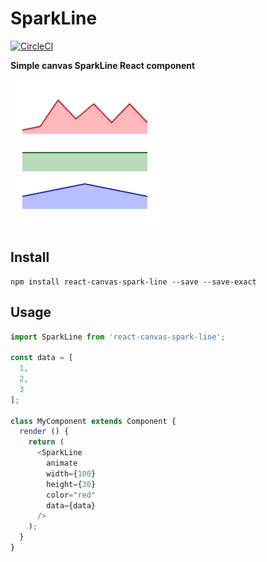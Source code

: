 # SparkLine

[![CircleCI](https://circleci.com/gh/JakeSidSmith/react-canvas-spark-line.svg?style=svg)](https://circleci.com/gh/JakeSidSmith/react-canvas-spark-line)

**Simple canvas SparkLine React component**

![Examples](https://raw.githubusercontent.com/JakeSidSmith/react-canvas-spark-line/master/images/examples.gif)

## Install

```shell
npm install react-canvas-spark-line --save --save-exact
```

## Usage

```javascript
import SparkLine from 'react-canvas-spark-line';

const data = [
  1,
  2,
  3
];

class MyComponent extends Component {
  render () {
    return (
      <SparkLine
        animate
        width={100}
        height={30}
        color="red"
        data={data}
      />
    );
  }
}
```
